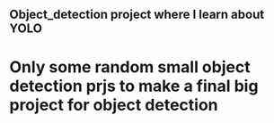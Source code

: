 ## Object_detection project where I learn about YOLO 
# Only some random small object detection prjs to make a final big project for object detection

